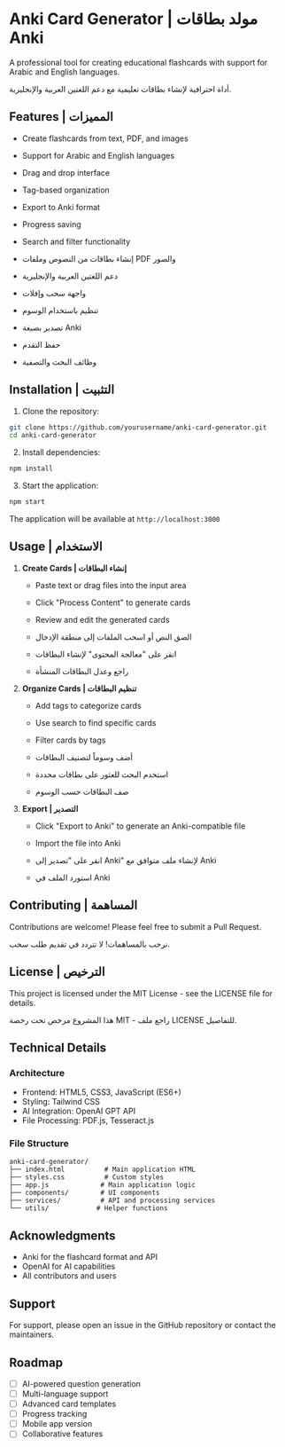# Anki Card Generator | مولد بطاقات Anki

A professional tool for creating educational flashcards with support for Arabic and English languages.

أداة احترافية لإنشاء بطاقات تعليمية مع دعم اللغتين العربية والإنجليزية.

## Features | المميزات

- Create flashcards from text, PDF, and images
- Support for Arabic and English languages
- Drag and drop interface
- Tag-based organization
- Export to Anki format
- Progress saving
- Search and filter functionality

- إنشاء بطاقات من النصوص وملفات PDF والصور
- دعم اللغتين العربية والإنجليزية
- واجهة سحب وإفلات
- تنظيم باستخدام الوسوم
- تصدير بصيغة Anki
- حفظ التقدم
- وظائف البحث والتصفية

## Installation | التثبيت

1. Clone the repository:
```bash
git clone https://github.com/yourusername/anki-card-generator.git
cd anki-card-generator
```

2. Install dependencies:
```bash
npm install
```

3. Start the application:
```bash
npm start
```

The application will be available at `http://localhost:3000`

## Usage | الاستخدام

1. **Create Cards | إنشاء البطاقات**
   - Paste text or drag files into the input area
   - Click "Process Content" to generate cards
   - Review and edit the generated cards

   - الصق النص أو اسحب الملفات إلى منطقة الإدخال
   - انقر على "معالجة المحتوى" لإنشاء البطاقات
   - راجع وعدل البطاقات المنشأة

2. **Organize Cards | تنظيم البطاقات**
   - Add tags to categorize cards
   - Use search to find specific cards
   - Filter cards by tags

   - أضف وسوماً لتصنيف البطاقات
   - استخدم البحث للعثور على بطاقات محددة
   - صف البطاقات حسب الوسوم

3. **Export | التصدير**
   - Click "Export to Anki" to generate an Anki-compatible file
   - Import the file into Anki

   - انقر على "تصدير إلى Anki" لإنشاء ملف متوافق مع Anki
   - استورد الملف في Anki

## Contributing | المساهمة

Contributions are welcome! Please feel free to submit a Pull Request.

نرحب بالمساهمات! لا تتردد في تقديم طلب سحب.

## License | الترخيص

This project is licensed under the MIT License - see the LICENSE file for details.

هذا المشروع مرخص تحت رخصة MIT - راجع ملف LICENSE للتفاصيل.

## Technical Details

### Architecture

- Frontend: HTML5, CSS3, JavaScript (ES6+)
- Styling: Tailwind CSS
- AI Integration: OpenAI GPT API
- File Processing: PDF.js, Tesseract.js

### File Structure

```
anki-card-generator/
├── index.html          # Main application HTML
├── styles.css          # Custom styles
├── app.js             # Main application logic
├── components/        # UI components
├── services/          # API and processing services
└── utils/            # Helper functions
```

## Acknowledgments

- Anki for the flashcard format and API
- OpenAI for AI capabilities
- All contributors and users

## Support

For support, please open an issue in the GitHub repository or contact the maintainers.

## Roadmap

- [ ] AI-powered question generation
- [ ] Multi-language support
- [ ] Advanced card templates
- [ ] Progress tracking
- [ ] Mobile app version
- [ ] Collaborative features 